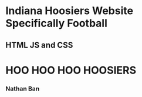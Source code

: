# Indiana Hoosiers Website Specifically Football #
## HTML JS and CSS ##
# HOO HOO HOO HOOSIERS #
### Nathan Ban ###